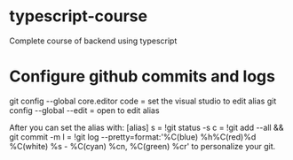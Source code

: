 # typescript-course
Complete course of backend using typescript
 
# Configure github commits and logs 
git config --global core.editor code = set the visual studio to edit alias
git config --global --edit = open to edit alias 
 
After you can set the alias with:
[alias] 
	s = !git status -s 
	c = !git add --all && git commit -m 
	l = !git log --pretty=format:'%C(blue) %h%C(red)%d  %C(white) %s - %C(cyan) %cn,  %C(green) %cr'
to personalize your git.